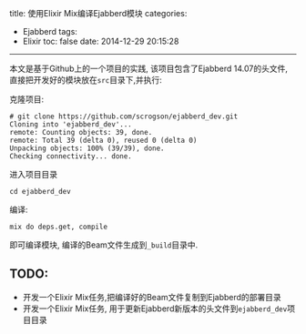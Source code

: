 title: 使用Elixir Mix编译Ejabberd模块
categories:
  - Ejabberd
tags:
  - Elixir
toc: false
date: 2014-12-29 20:15:28
---

本文是基于Github上的一个项目的实践, 该项目包含了Ejabberd 14.07的头文件, 直接把开发好的模块放在`src`目录下,并执行:

克隆项目:

```
# git clone https://github.com/scrogson/ejabberd_dev.git
Cloning into 'ejabberd_dev'...
remote: Counting objects: 39, done.
remote: Total 39 (delta 0), reused 0 (delta 0)
Unpacking objects: 100% (39/39), done.
Checking connectivity... done.
```

进入项目目录

```
cd ejabberd_dev
```

编译:

```
mix do deps.get, compile
```

即可编译模块, 编译的Beam文件生成到`_build`目录中.

## TODO:

- 开发一个Elixir Mix任务,把编译好的Beam文件复制到Ejabberd的部署目录
- 开发一个Elixir Mix任务, 用于更新Ejabberd新版本的头文件到`ejabberd_dev`项目目录

